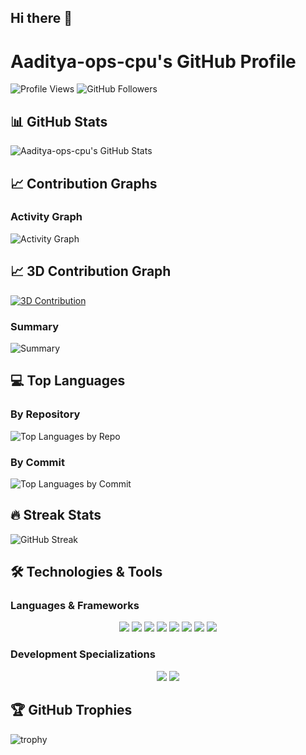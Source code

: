## Hi there 👋

# Aaditya-ops-cpu's GitHub Profile

![Profile Views](https://komarev.com/ghpvc/?username=Aadita-ops-cpu&color=blue)
![GitHub Followers](https://img.shields.io/github/followers/Aaditya-ops-cpu?style=social)

## 📊 GitHub Stats

![Aaditya-ops-cpu's GitHub Stats](https://github-readme-stats.vercel.app/api?username=Aaditya-ops-cpu&show_icons=true&theme=radical)

## 📈 Contribution Graphs

### Activity Graph
![Activity Graph](https://github-readme-activity-graph.vercel.app/graph?username=Aaditya-ops-cpu&theme=github)

## 📈 3D Contribution Graph

[![3D Contribution](https://github-readme-3d-git-profile.vercel.app/profile?username=Aaditya-ops-cpu&theme=dark)](https://github.com/Aaditya-ops-cpu)

### Summary
![Summary](https://github-profile-summary-cards.vercel.app/api/cards/profile-details?username=Aaditya-ops-cpu&theme=vue)

## 💻 Top Languages

### By Repository
![Top Languages by Repo](https://github-readme-stats.vercel.app/api/top-langs/?username=Aaditya-ops-cpu&layout=compact&theme=radical&hide=Jupyter%20Notebook)

### By Commit
![Top Languages by Commit](https://github-readme-stats.vercel.app/api/top-langs/?username=Aaditya-ops-cpu&layout=compact&theme=radical&hide=Jupyter%20Notebook,HTML,CSS)

## 🔥 Streak Stats

![GitHub Streak](https://github-readme-streak-stats.herokuapp.com/?user=Aaditya-ops-cpu&theme=radical)

## 🛠️ Technologies & Tools

### Languages & Frameworks
<p align="center">
  <img src="https://img.shields.io/badge/JavaScript-90%25-yellow?style=flat&logo=javascript" />
  <img src="https://img.shields.io/badge/Python-85%25-blue?style=flat&logo=python" />
  <img src="https://img.shields.io/badge/React-80%25-61DAFB?style=flat&logo=react" />
  <img src="https://img.shields.io/badge/TypeScript-75%25-3178C6?style=flat&logo=typescript" />
  <img src="https://img.shields.io/badge/HTML5-95%25-E34F26?style=flat&logo=html5" />
  <img src="https://img.shields.io/badge/CSS3-90%25-1572B6?style=flat&logo=css3" />
  <img src="https://img.shields.io/badge/Bootstrap-85%25-7952B3?style=flat&logo=bootstrap" />
  <img src="https://img.shields.io/badge/PHP-70%25-777BB4?style=flat&logo=php" />
</p>

### Development Specializations
<p align="center">
  <img src="https://img.shields.io/badge/💻%20Web%20Development-Expert-FF6B6B?style=for-the-badge" />
  <img src="https://img.shields.io/badge/📱%20App%20Development-Intermediate-4ECDC4?style=for-the-badge" />
</p>

## 🏆 GitHub Trophies

![trophy](https://github-profile-trophy.vercel.app/?username=Aaditya-ops-cpu&theme=radical&no-frame=true&row)
